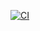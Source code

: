 [![CI](https://github.com/mluukkai/ohtuvarasto25/actions/workflows/main.yml/badge.svg)](https://github.com/mluukkai/ohtuvarasto25/actions/workflows/main.yml)
